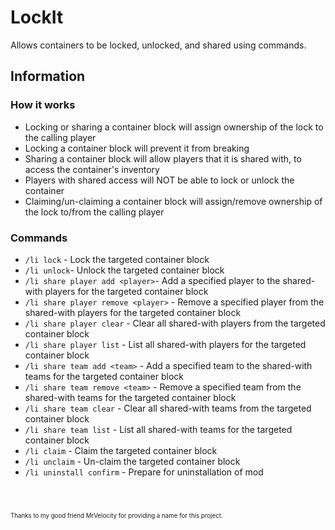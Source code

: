 # LockIt
Allows containers to be locked, unlocked, and shared using commands.

## Information
### How it works
- Locking or sharing a container block will assign ownership of the lock to the calling player
- Locking a container block will prevent it from breaking
- Sharing a container block will allow players that it is shared with, to access the container's inventory
- Players with shared access will NOT be able to lock or unlock the container
- Claiming/un-claiming a container block will assign/remove ownership of the lock to/from the calling player

### Commands
- `/li lock` - Lock the targeted container block
- `/li unlock`- Unlock the targeted container block
- `/li share player add <player>`- Add a specified player to the shared-with players for the targeted container block
- `/li share player remove <player>` - Remove a specified player from the shared-with players for the targeted container block
- `/li share player clear` - Clear all shared-with players from the targeted container block
- `/li share player list` - List all shared-with players for the targeted container block
- `/li share team add <team>` - Add a specified team to the shared-with teams for the targeted container block
- `/li share team remove <team>` - Remove a specified team from the shared-with teams for the targeted container block
- `/li share team clear` - Clear all shared-with teams from the targeted container block
- `/li share team list` - List all shared-with teams for the targeted container block
- `/li claim` - Claim the targeted container block
- `/li unclaim` - Un-claim the targeted container block
- `/li uninstall confirm` - Prepare for uninstallation of mod
#
<br/>
<sub><sup>Thanks to my good friend MrVelocity for providing a name for this project.</sup></sub>